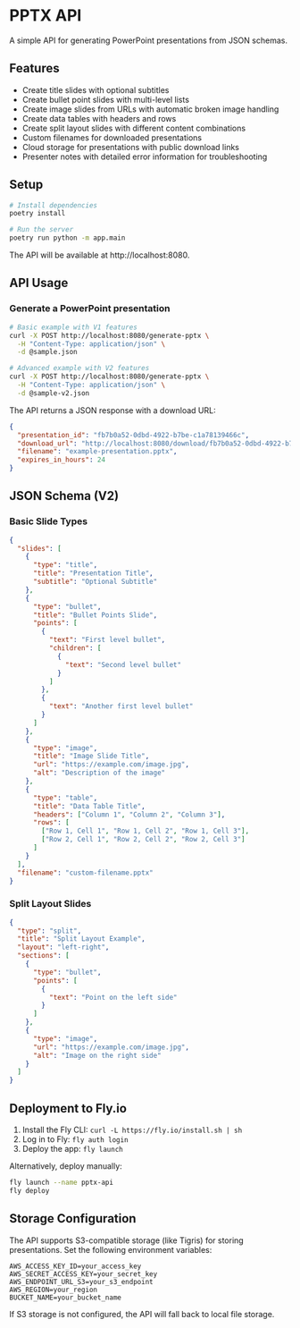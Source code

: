 # PPTX API

A simple API for generating PowerPoint presentations from JSON schemas.

## Features

- Create title slides with optional subtitles
- Create bullet point slides with multi-level lists
- Create image slides from URLs with automatic broken image handling
- Create data tables with headers and rows
- Create split layout slides with different content combinations
- Custom filenames for downloaded presentations
- Cloud storage for presentations with public download links
- Presenter notes with detailed error information for troubleshooting

## Setup

```bash
# Install dependencies
poetry install

# Run the server
poetry run python -m app.main
```

The API will be available at http://localhost:8080.

## API Usage

### Generate a PowerPoint presentation

```bash
# Basic example with V1 features
curl -X POST http://localhost:8080/generate-pptx \
  -H "Content-Type: application/json" \
  -d @sample.json

# Advanced example with V2 features
curl -X POST http://localhost:8080/generate-pptx \
  -H "Content-Type: application/json" \
  -d @sample-v2.json
```

The API returns a JSON response with a download URL:

```json
{
  "presentation_id": "fb7b0a52-0dbd-4922-b7be-c1a78139466c",
  "download_url": "http://localhost:8080/download/fb7b0a52-0dbd-4922-b7be-c1a78139466c",
  "filename": "example-presentation.pptx",
  "expires_in_hours": 24
}
```

## JSON Schema (V2)

### Basic Slide Types

```json
{
  "slides": [
    {
      "type": "title",
      "title": "Presentation Title",
      "subtitle": "Optional Subtitle"
    },
    {
      "type": "bullet",
      "title": "Bullet Points Slide",
      "points": [
        {
          "text": "First level bullet",
          "children": [
            {
              "text": "Second level bullet"
            }
          ]
        },
        {
          "text": "Another first level bullet"
        }
      ]
    },
    {
      "type": "image",
      "title": "Image Slide Title",
      "url": "https://example.com/image.jpg",
      "alt": "Description of the image"
    },
    {
      "type": "table",
      "title": "Data Table Title",
      "headers": ["Column 1", "Column 2", "Column 3"],
      "rows": [
        ["Row 1, Cell 1", "Row 1, Cell 2", "Row 1, Cell 3"],
        ["Row 2, Cell 1", "Row 2, Cell 2", "Row 2, Cell 3"]
      ]
    }
  ],
  "filename": "custom-filename.pptx"
}
```

### Split Layout Slides

```json
{
  "type": "split",
  "title": "Split Layout Example",
  "layout": "left-right",
  "sections": [
    {
      "type": "bullet",
      "points": [
        {
          "text": "Point on the left side"
        }
      ]
    },
    {
      "type": "image",
      "url": "https://example.com/image.jpg",
      "alt": "Image on the right side"
    }
  ]
}
```

## Deployment to Fly.io

1. Install the Fly CLI: `curl -L https://fly.io/install.sh | sh`
2. Log in to Fly: `fly auth login`
3. Deploy the app: `fly launch`

Alternatively, deploy manually:

```bash
fly launch --name pptx-api
fly deploy
```

## Storage Configuration

The API supports S3-compatible storage (like Tigris) for storing presentations. Set the following environment variables:

```
AWS_ACCESS_KEY_ID=your_access_key
AWS_SECRET_ACCESS_KEY=your_secret_key
AWS_ENDPOINT_URL_S3=your_s3_endpoint
AWS_REGION=your_region
BUCKET_NAME=your_bucket_name
```

If S3 storage is not configured, the API will fall back to local file storage.
